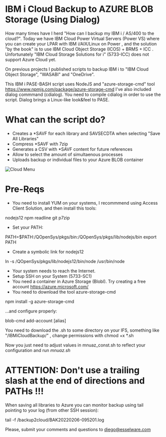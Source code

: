 # IBM i Cloud Backup to AZURE BLOB Storage (Using Dialog)


How many times have I herd "How can I backup my IBM i / AS/400 to the cloud?". 
Today we have IBM Cloud Power Virtual Servers (Power VS) where you can create your LPAR with IBM i/AIX/Linux on Power , and the solution "by the book" is to use IBM Cloud Object Storage (ICOS) + BRMS + ICC . 
Unfortunately "IBM Cloud Storage Solutions for i" (5733-ICC) does not support Azure Cloud yet. 

On previous projects I published scripts to backup IBM i to "IBM Cloud Object Storage", "WASABI" and "OneDrive".

This IBM i PASE-BASH script uses NodeJS and "azure-storage-cmd" tool https://www.npmjs.com/package/azure-storage-cmd
I've also included dialog commmand (cdialog). You need to compile cdialog in order to use the script. Dialog brings a Linux-like look&feel to PASE.

# What can the script do?

* Creates a *SAVF for each library and SAVSECDTA when selecting "Save All Libraries"
* Compress *SAVF with 7zip
* Generates a CSV with *SAVF content for future references
* Allow to select the amount of simultaenous processes
* Uploads backup or individual files to your Azure BLOB container

![Cloud Menu](https://github.com/dkesselman/IBMi_Cloud_Backup_to_Azure/blob/main/IBMi_Backup_to_AZURE.gif "IBM i Backup to Azure - Menu")

# Pre-Reqs

* You need to install YUM on your systems, I recommmend using Access Client Solution, and then install this tools:

nodejs12
npm
readline
git
p7zip

* Set your PATH:

PATH=$PATH:/QOpenSys/pkgs/bin:/QOpenSys/pkgs/lib/nodejs/bin
export PATH

* Create a symbolic link for nodejs12 

ln -s /QOpenSys/pkgs/lib/nodejs12/bin/node  /usr/bin/node

* Your system needs to reach the Internet. 
* Setup SSH on your System (5733-SC1)
* You need a container in Azure Storage (Blobl). Try creating a free account https://azure.microsoft.com/
* You need to download the tool azure-storage-cmd    

npm install -g azure-storage-cmd

...and configure properly:

blob-cmd add-account <name> <key> [alias]

You need to download the .sh to some directory on your IFS, something like "/IBMiCloudBackup/" , change permissions with chmod +x *.sh 

Now you just need to adjust values in mnuaz_const.sh to reflect your configuration and run *mnuaz.sh* 
  
# ATTENTION: Don't use a trailing slash at the end of directions and PATHs !!!
  
When saving all libraries to Azure you can monitor backup using tail pointing to your log (from other SSH session):
  
  tail -f /backup2cloud/BAK20220206-095201.log
  
Please, submit your comments and questions to diego@esselware.com
